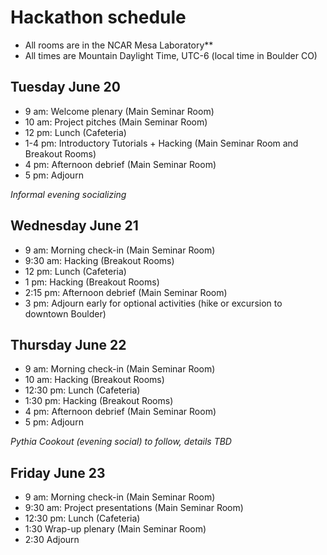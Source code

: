 # Hackathon schedule 

- All rooms are in the NCAR Mesa Laboratory**
- All times are Mountain Daylight Time, UTC-6 (local time in Boulder CO)

## Tuesday June 20
- 9 am: Welcome plenary (Main Seminar Room)
- 10 am: Project pitches (Main Seminar Room)
- 12 pm: Lunch (Cafeteria)
- 1-4 pm: Introductory Tutorials + Hacking (Main Seminar Room and Breakout Rooms)
- 4 pm: Afternoon debrief (Main Seminar Room)
- 5 pm: Adjourn

*Informal evening socializing*

## Wednesday June 21
- 9 am: Morning check-in (Main Seminar Room)
- 9:30 am: Hacking (Breakout Rooms)
- 12 pm: Lunch (Cafeteria)
- 1 pm: Hacking (Breakout Rooms)
- 2:15 pm: Afternoon debrief (Main Seminar Room)
- 3 pm: Adjourn early for optional activities (hike or excursion to downtown Boulder)

## Thursday June 22
- 9 am: Morning check-in (Main Seminar Room)
- 10 am: Hacking (Breakout Rooms)
- 12:30 pm: Lunch (Cafeteria)
- 1:30 pm: Hacking (Breakout Rooms)
- 4 pm: Afternoon debrief (Main Seminar Room)
- 5 pm: Adjourn

*Pythia Cookout (evening social) to follow, details TBD*

## Friday June 23
- 9 am: Morning check-in (Main Seminar Room)
- 9:30 am: Project presentations (Main Seminar Room)
- 12:30 pm: Lunch (Cafeteria)
- 1:30 Wrap-up plenary (Main Seminar Room)
- 2:30 Adjourn
